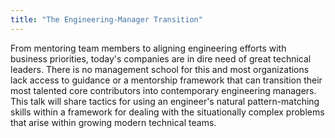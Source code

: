 ```yaml
---
title: "The Engineering-Manager Transition"
---
```


From mentoring team members to aligning engineering efforts with business priorities, today's companies are in dire need of great technical leaders. There is no management school for this and most organizations lack access to guidance or a mentorship framework that can transition their most talented core contributors into contemporary engineering managers. This talk will share tactics for using an engineer's natural pattern-matching skills within a framework for dealing with the situationally complex problems that arise within growing modern technical teams.
